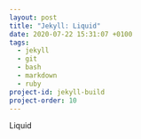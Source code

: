 ```yaml
---
layout: post
title: "Jekyll: Liquid"
date: 2020-07-22 15:31:07 +0100
tags:
  - jekyll
  - git
  - bash
  - markdown
  - ruby
project-id: jekyll-build
project-order: 10
---
```


Liquid

